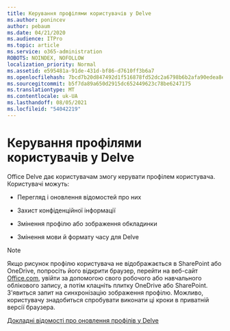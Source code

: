 ```yaml
---
title: Керування профілями користувачів у Delve
ms.author: ponincev
author: pebaum
ms.date: 04/21/2020
ms.audience: ITPro
ms.topic: article
ms.service: o365-administration
ROBOTS: NOINDEX, NOFOLLOW
localization_priority: Normal
ms.assetid: e595481a-91de-431d-bf86-d7610ff3b6a7
ms.openlocfilehash: 7bcd7b20d847492d1f516878fd52dc2a6798b6b2afa90edea8eb4e460834a4eb
ms.sourcegitcommit: b5f7da89a650d2915dc652449623c78be6247175
ms.translationtype: MT
ms.contentlocale: uk-UA
ms.lasthandoff: 08/05/2021
ms.locfileid: "54042219"
---
```

# <a name="manage-user-profiles-in-delve"></a>Керування профілями користувачів у Delve

Office Delve дає користувачам змогу керувати профілем користувача. Користувачі можуть:
  
- Перегляд і оновлення відомостей про них
    
- Захист конфіденційної інформації
    
- Змінення профілю або зображення обкладинки
    
- Змінення мови й формату часу для Delve
    
> [!NOTE]
> Якщо рисунок профілю користувача не відображається в SharePoint або OneDrive, попросіть його відкрити браузер, перейти на веб-сайт [Office.com](https://www.office.com), увійти за допомогою свого робочого або навчального облікового запису, а потім клацніть плитку OneDrive або SharePoint. З'явиться запит на синхронізацію зображення профілю. Можливо, користувачу знадобиться спробувати виконати ці кроки в приватній версії браузера. 
  
[Докладні відомості про оновлення профілів у Delve](https://go.microsoft.com/fwlink/?linkid=735070)
  

